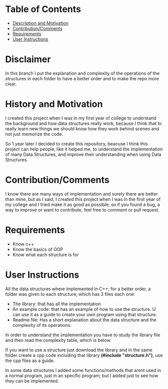 # Table of Contents
- [ Description and Motivation](#Hist)
- [ Contribution/Comments ](#Cont)
- [ Requirements](#Req)
- [ User Instructions ](#Inst)

# Disclaimer

In this branch I put the explanation and complexity of the operations of the structures in each folder to have a better order and to make the repo more clear.

<a id="Hist"></a>
# History and Motivation

I created this project when I was in my first year of college to understand the background and how data structures really work, because I think that to really learn new things we should know how they work behind scenes and not just memorize the code.

So 1 year later I decided to create this repository, beacuse I think this project can help people, like it helped me, to understand the implementation of many Data Structures, and improve their understanding when using Data Structures.

<a id="Cont"></a>
# Contribution/Comments

I know there are many ways of implementation and surely there are better than mine, but as I said, I created this project when I was in the first year of my college and I tried make it as good as possible; so if you found a bug, a way to improve or want to contribute, feel free to comment or pull request.

<a id="Req"></a>
# Requirements
- Know c++
- Know the basics of OOP
- Know what each structure is for

<a id="Inst"></a>
# User Instructions

All the data structures where implemented in C++; for a better order, a folder was given to each structure, which has 3 files each one: 
- The library: that has all the implementation
- An example code: that has an example of how to use the structure. U can use it as a guide to create your own program using that structure.
- Readme file: Has a short explanation about the data structure and the complexity of its operations. 

In order to understand the implementation you have to study the library file and then read the complexity table, which is below.

If you want to use a structure just download the library and in the same folder create a cpp code including that library **(#include "structure.h")**, use the cpp files as a guide.

In some data structures I added some functions/methods that arent used in a normal program, just in an specific program; but I added just to see how they can be implemented.